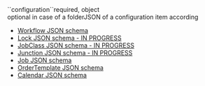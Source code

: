 <tr><td>``configuration``</td><td>required, object<br/>optional in case of a folder</td><td>JSON of a configuration item according
<ul>
	<li><a href="../../../../jobscheduler/schemas/workflow/workflow-schema.json" target="workflow">Workflow JSON schema</a></li>
	<li><a href="../../../../jobscheduler/schemas/lock/lock-schema.json" target="jobclass">Lock JSON schema - IN PROGRESS</a></li>
	<li><a href="../../../../jobscheduler/schemas/jobclass/jobClass-schema.json" target="jobclass">JobClass JSON schema - IN PROGRESS</a></li>
	<li><a href="../../../../jobscheduler/schemas/junction/junction-schema.json" target="junction">Junction JSON schema - IN PROGRESS</a></li>
	<li><a href="../../../../jobscheduler/schemas/job/job-schema.json" target="job">Job JSON schema</a></li>
	<li><a href="../../../../orderManagement/schemas/orders/orderTemplate-schema.json" target="order">OrderTemplate JSON schema</a></li>
	<li><a href="../../../../joc/schemas/calendar/calendar-schema.json" target="calendar">Calendar JSON schema</a></li>
</ul>
</td><td></td><td></td></tr>
